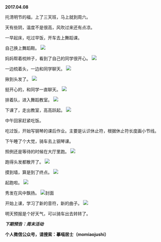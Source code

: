 
          
**2017.04.08**

托清明节的福，上了三天班，马上就到周六。

天有些阴，温度不是很高，风吹过来还有点凉。

一早起床，吃过早饭，开车去上舞蹈课。

自己换上舞蹈鞋。
![](https://pic4.zhimg.com/v2-d486cb361630a78b5c8a28ef14390d0c.jpg)


妈妈帮着梳辫子，看到了自己的同学很开心。
![](https://pic4.zhimg.com/v2-2ff397aab9f8bac80a5bb48550b17224.jpg)


一边梳着头，一边和同学聊天。
![](https://pic2.zhimg.com/v2-3c5a1862cd6aab19d8eb2b21c93f5605.jpg)


揪到头发了。
![](https://pic3.zhimg.com/v2-470fd47ac13bb0b987cdf995cd19965b.jpg)


挺开心的，和同学一直聊天。
![](https://pic4.zhimg.com/v2-29c3907505c1e1da644832c284218490.jpg)


排着队，进入舞蹈教室。
![](https://pic1.zhimg.com/v2-f11023def4fd4da1d578a6fb931cc957.jpg)


下课了，走出教室，高高跃起。
![](https://pic2.zhimg.com/v2-48ebf07c0f3584d0475d8ae7dd9b3dee.jpg)


中午回家赶紧吃饭。

吃过饭，开始写钢琴的课后作业。主要是认识休止符，根据休止符长度画小节线。

下午睡了个大觉，骑车去上钢琴课。

照例还是等待的时候在大厅里跑。
![](https://pic2.zhimg.com/v2-ef8949ee7a1f3918340da97321ce0cd6.jpg)


跑得头发都散开了。
![](https://pic1.zhimg.com/v2-7d2c7581a0edda85b610728fe6d9f7e4.jpg)


摸到墙，算是到了终点。
![](https://pic3.zhimg.com/v2-49bfb7cfe68af30a3a56ce5c993b6cd4.jpg)


起跑啦。
![](https://pic3.zhimg.com/v2-b145e3a8e457e71042716cd2aed3cff7.jpg)


秀发在风中飘扬。
![](https://pic1.zhimg.com/v2-26f2abe9855bfa459acbc79dede5de84.jpg)封面


开始上课，学习了新的音符，新的曲子。
![](https://pic1.zhimg.com/v2-9b27af1d5397b61f19ebfdd81f634809.jpg)


明天预报是个好天气，可以骑车出去转转了。


***下期预告：周末活动***


**个人微信公众号，请搜索：摹喵居士（momiaojushi）**

        